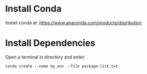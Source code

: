# Install Conda
Install conda at: https://www.anaconda.com/products/distribution

# Install Dependencies
Open a terminal in directory and enter:

`conda create --name my_env --file package-list.txt`
